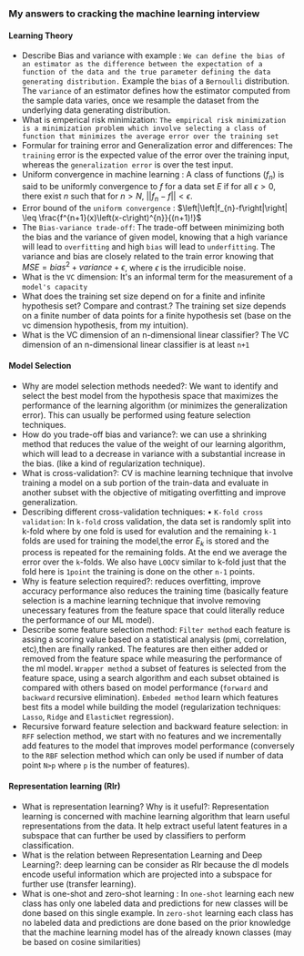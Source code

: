 ### My answers to cracking the machine learning interview

#### Learning Theory

- Describe Bias and variance with example : `We can define the bias of an estimator as the difference between the expectation of a function of the data and the true parameter defining the data generating distribution.` Example the `bias` of a `Bernoulli` distribution. The `variance` of an estimator defines how the estimator computed from the sample data varies, once we resample the dataset from the underlying data generating distribution.
-  What is emperical risk minimization: `The empirical risk minimization is a minimization problem which involve selecting a class of function that minimizes the average error over the training set`
-  Formular for training error and Generalization error and differences: The `training` error is the expected value of the error over the training input, whereas the `generalization error` is over the test input.
-  Uniform convergence in machine learning : A class of functions $\left(f_{n}\right)$
is said to be uniformly convergence to $f$ for a data set $E$ if for all $\epsilon >0$, there exist $n$ such that for $n>N$, $\left|\left|f_{n}-f\right|\right|< \epsilon$.
- Error bound of the `uniform convergence` : $\left|\left|f_{n}-f\right|\right| \leq \frac{f^{n+1}(x)\left(x-c\right)^{n}}{(n+1)!}$
- The `Bias-variance trade-off`: The trade-off between minimizing both the bias and the variance of given model, knowing that a high variance will lead to `overfitting` and high `bias` will lead to `underfitting`. The variance and bias are closely related to the train error knowing that $MSE= bias^{2}+ variance+ \epsilon$, where $\epsilon$ is the irrudicible noise.
- What is the `VC` dimension:  It's an informal term for the measurement of a `model's capacity`
- What does the training set size depend on for a finite and infinite hypothesis set? Compare and contrast.? The training set size depends on a finite number of data points for a finite hypothesis set (base on the vc dimension hypothesis, from my intuition).
- What is the VC dimension of an n-dimensional linear classifier? The VC dimension of an n-dimensional linear classifier is at least `n+1` 

#### Model Selection

- Why are model selection methods needed?: We want to identify and select  the best model from the hypothesis space that maximizes the performance of the learning algorithm (or minimizes the generalization error). This can usually be performed using feature selection techniques.
- How do you trade-off bias and variance?: we can use a shrinking method that reduces the value of the weight of our learning algorithm, which will lead to a decrease in variance with a substantial increase in the bias. (like a kind of regularization technique).
- What is cross-validation?: CV is machine learning technique that involve training a model on a sub portion of the train-data and evaluate in another subset with the objective of mitigating overfitting and improve generalization.
- Describing different cross-validation techniques: $\bullet$ `K-fold cross validation`: In `k-fold` cross validation, the data set is randomly split into k-fold where by one fold is used for evalution and the remaining `k-1` folds are used for training the model,the error $E_{k}$ is stored and the process is repeated for the remaining folds. At the end we average the error over the `k`-folds. We also have `LOOCV` similar to k-fold just that the fold here is `1point` the training is done on the other `n-1` points.
- Why is feature selection required?: reduces overfitting, improve accuracy performance also reduces the training time (basically feature selection is a machine learning technique that involve removing unecessary features from the feature space that could literally reduce the performance of our ML model).
- Describe some feature selection method: `Filter method` each feature is assing a scoring value based on a statistical analysis (pmi, correlation, etc),then are finally ranked. The features are then either added or removed from the feature space while measuring the performance of the ml model. `Wrapper method` a subset of features is selected from the feature space, using a search algorithm  and each subset obtained is compared with others based on model performance (`forward` and `backward` recursive elimination). `Embeded method` learn which features best fits a model while building the model (regularization techniques: `Lasso`, `Ridge` and `ElasticNet` regression).
- Recursive forward feature selection and backward feature selection: in `RFF` selection method, we start with no features and we incrementally add features to the model that improves model performance (conversely to the `RBF` selection method which can only be used if number of data point `N>p` where `p` is the number of features).

#### Representation learning (Rlr)

- What is representation learning? Why is it useful?:  Representation learning is concerned with machine learning algorithm that learn useful representations from the data. It help extract useful latent features in a subspace that can further be used by classifiers to perform classification.
- What is the relation between Representation Learning and Deep Learning?: deep learning can be consider as Rlr because the dl models encode useful information which are projected  into a subspace for further use (transfer learning).
- What is one-shot and zero-shot learning : In `one-shot` learning each new class has only one labeled data and predictions for new classes will be done based on this single example. In `zero-shot` learning each class has no labeled data and predictions are done based on the prior knowledge that the machine learning model has of the already known classes (may be based on cosine similarities)

